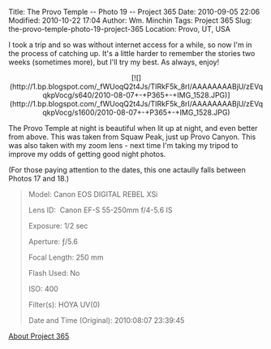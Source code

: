 Title: The Provo Temple -- Photo 19 -- Project 365
Date: 2010-09-05 22:06
Modified: 2010-10-22 17:04
Author: Wm. Minchin
Tags: Project 365
Slug: the-provo-temple-photo-19-project-365
Location: Provo, UT, USA

I took a trip and so was without internet access for a while, so now I'm
in the process of catching up. It's a little harder to remember the
stories two weeks (sometimes more), but I'll try my best. As always,
enjoy!

<div class="separator" style="clear: both; text-align: center;">

<p>
[![](http://1.bp.blogspot.com/_fWUoqQ2t4Js/TIRkF5k_8rI/AAAAAAAABjU/zEVqqkpVocg/s640/2010-08-07+-+P365+-+IMG_1528.JPG)](http://1.bp.blogspot.com/_fWUoqQ2t4Js/TIRkF5k_8rI/AAAAAAAABjU/zEVqqkpVocg/s1600/2010-08-07+-+P365+-+IMG_1528.JPG)

</div>

The Provo Temple at night is beautiful when lit up at night, and even
better from above. This was taken from Squaw Peak, just up Provo Canyon.
This was also taken with my zoom lens - next time I'm taking my tripod
to improve my odds of getting good night photos.

(For those paying attention to the dates, this one actaully falls
between Photos 17 and 18.)

> 
> <span style="color: #666666;">Model: </span>Canon EOS DIGITAL REBEL
> XSi
>
> <span style="color: #666666;">Lens ID: </span> Canon EF-S 55-250mm
> f/4-5.6 IS
>
> <span style="color: #666666;">Exposure: </span>1/2 sec
>
> <span style="color: #666666;">Aperture: </span>ƒ/5.6
>
> <span style="color: #666666;">Focal Length: </span>250 mm
>
> <span style="color: #666666;">Flash Used: </span>No
>
> <span style="color: #666666;">ISO: </span>400
>
> <span style="color: #666666;">Filter(s): </span>HOYA UV(0)
>
> <span style="color: #666666;">Date and Time
> (Original): </span>2010:08:07 23:39:45
>
> <p>

[About Project
365](http://blog.minchin.ca/2010/07/project-365-introduction.html)

